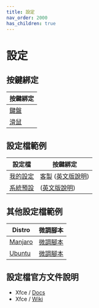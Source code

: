 ```yaml
---
title: 設定
nav_order: 2000
has_children: true
---
```


# 設定


## 按鍵綁定

| 按鍵綁定 |
| -------- |
| [鍵盤](https://samwhelp.github.io/note-about-xfce/read/config/keybind.html) |
| [滑鼠](https://samwhelp.github.io/note-about-xfce/read/config/mousebind.html) |



## 設定檔範例

| 設定檔 | 按鍵綁定 |
| --- | --- |
| [我的設定](https://github.com/samwhelp/note-about-xfce/blob/gh-pages/_demo/config/xfce-config/main/config/xfce4) | [客製](https://samwhelp.github.io/note-about-xfce/read/config/keybind.html) ([英文版說明](https://github.com/samwhelp/note-about-xfce/blob/gh-pages/_demo/config/xfce-config/main/spec-keybind.md)) |
| [系統預設](https://github.com/samwhelp/note-about-xfce/blob/gh-pages/_demo/config/xfce-config/default/config/xfce4) | ([英文版說明](https://docs.xfce.org/)) |


## 其他設定檔範例

| Distro | 微調腳本 |
| --- | --- |
| [Manjaro](https://samwhelp.github.io/note-about-manjaro/read/adjustment/de/xfce.html) | [微調腳本](https://github.com/samwhelp/note-about-manjaro/tree/gh-pages/_demo/adjustment/de/xfce) |
| [Ubuntu](https://samwhelp.github.io/note-about-ubuntu/read/adjustment/de/xfce.html) | [微調腳本](https://github.com/samwhelp/note-about-ubuntu/tree/gh-pages/_demo/adjustment/de/xfce) |


## 設定檔官方文件說明

* Xfce / [Docs](https://docs.xfce.org/)
* Xfce / [Wiki](https://wiki.xfce.org/)
